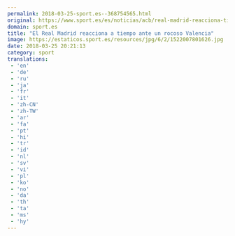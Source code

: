 ```yaml
---
permalink: 2018-03-25-sport.es--368754565.html
original: https://www.sport.es/es/noticias/acb/real-madrid-reacciona-tiempo-ante-rocoso-valencia-6715575?utm_source=rss-noticias&utm_medium=feed&utm_campaign=acb
domain: sport.es
title: "El Real Madrid reacciona a tiempo ante un rocoso Valencia"
image: https://estaticos.sport.es/resources/jpg/6/2/1522007801626.jpg
date: 2018-03-25 20:21:13
category: sport
translations: 
 - 'en'
 - 'de'
 - 'ru'
 - 'ja'
 - 'fr'
 - 'it'
 - 'zh-CN'
 - 'zh-TW'
 - 'ar'
 - 'fa'
 - 'pt'
 - 'hi'
 - 'tr'
 - 'id'
 - 'nl'
 - 'sv'
 - 'vi'
 - 'pl'
 - 'ko'
 - 'no'
 - 'da'
 - 'th'
 - 'ta'
 - 'ms'
 - 'hy'
---
```


